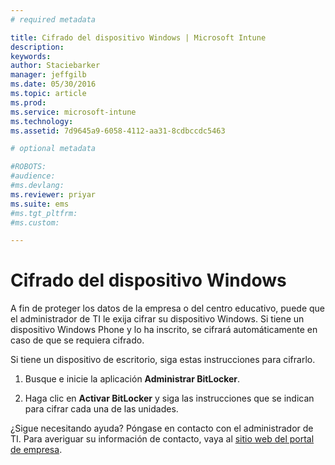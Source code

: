 ```yaml
---
# required metadata

title: Cifrado del dispositivo Windows | Microsoft Intune
description:
keywords:
author: Staciebarker
manager: jeffgilb
ms.date: 05/30/2016
ms.topic: article
ms.prod:
ms.service: microsoft-intune
ms.technology:
ms.assetid: 7d9645a9-6058-4112-aa31-8cdbccdc5463

# optional metadata

#ROBOTS:
#audience:
#ms.devlang:
ms.reviewer: priyar
ms.suite: ems
#ms.tgt_pltfrm:
#ms.custom:

---
```


# Cifrado del dispositivo Windows

A fin de proteger los datos de la empresa o del centro educativo, puede que el administrador de TI le exija cifrar su dispositivo Windows. Si tiene un dispositivo Windows Phone y lo ha inscrito, se cifrará automáticamente en caso de que se requiera cifrado.

Si tiene un dispositivo de escritorio, siga estas instrucciones para cifrarlo. 

1.  Busque e inicie la aplicación **Administrar BitLocker**.

2.  Haga clic en **Activar BitLocker** y siga las instrucciones que se indican para cifrar cada una de las unidades.

¿Sigue necesitando ayuda? Póngase en contacto con el administrador de TI. Para averiguar su información de contacto, vaya al [sitio web del portal de empresa](http://portal.manage.microsoft.com).



<!--HONumber=Jun16_HO2-->


